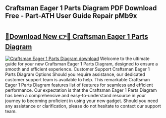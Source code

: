 ## Craftsman Eager 1 Parts Diagram PDF Download Free - Part-ATH User Guide Repair pMb9x

# <h2><a href="http://dfpdvhr.blite.top/?on=Craftsman+Eager+1+Parts+Diagram">🔗Download New 👉🔴 Craftsman Eager 1 Parts Diagram</a></h2>

[![Craftsman Eager 1 Parts Diagram download](https://i.imgur.com/lujVjoI.png)](http://dfpdvhr.blite.top/?on=Craftsman+Eager+1+Parts+Diagram)
Welcome to the ultimate guide for your new Craftsman Eager 1 Parts Diagram, designed to ensure a smooth and efficient experience. Customer Support Craftsman Eager 1 Parts Diagram Options Should you require assistance, our dedicated customer support team is available to help. This remarkable Craftsman Eager 1 Parts Diagram features list of features for seamless and efficient performance. Our expectation is that the Craftsman Eager 1 Parts Diagram has been a comprehensive and easy-to-understand resource in your journey to becoming proficient in using your new gadget. Should you need any assistance or clarification, please do not hesitate to contact our support team.
